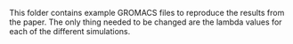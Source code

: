 This folder contains example GROMACS files to reproduce the results from the paper. The only thing needed to be changed are the lambda values for each of the different simulations.

